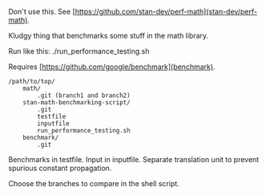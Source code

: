 Don't use this. See [https://github.com/stan-dev/perf-math](stan-dev/perf-math).

Kludgy thing that benchmarks some stuff in the math library.

Run like this:
./run_performance_testing.sh

Requires [https://github.com/google/benchmark](benchmark).

```
/path/to/top/
    math/
        .git (branch1 and branch2)
    stan-math-benchmarking-script/
        .git
        testfile
        inputfile
        run_performance_testing.sh
    benchmark/
        .git
```

Benchmarks in testfile. Input in inputfile. Separate translation unit to
prevent spurious constant propagation.

Choose the branches to compare in the shell script.
